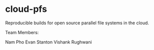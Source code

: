 # cloud-pfs
Reproducible builds for open source parallel file systems in the cloud.

Team Members:

Nam Pho
Evan Stanton
Vishank Rughwani

